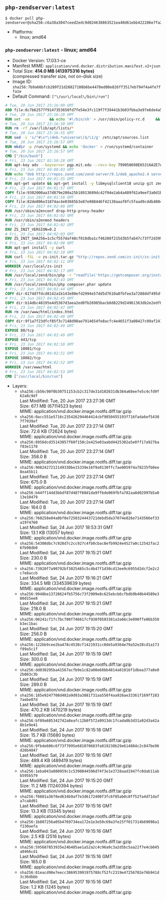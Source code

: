 ## `php-zendserver:latest`

```console
$ docker pull php-zendserver@sha256:c6a38a3047ceed2edc9d024638863521ea48d61ebb422286e7fa205e6c93aecc
```

-	Platforms:
	-	linux; amd64

### `php-zendserver:latest` - linux; amd64

-	Docker Version: 17.03.1-ce
-	Manifest MIME: `application/vnd.docker.distribution.manifest.v2+json`
-	Total Size: **414.0 MB (413975316 bytes)**  
	(compressed transfer size, not on-disk size)
-	Image ID: `sha256:7b9a66bfcb289f21d28827108b6be4470ed00e826ff3517eb794f4a4fe7ffa1e`
-	Default Command: `["\/usr\/local\/bin\/run"]`

```dockerfile
# Tue, 20 Jun 2017 23:16:09 GMT
ADD file:8c7b62577f9147353650fd7fe54e3fc119f7f39441b3b03fbba3e97e6de4a52a in / 
# Tue, 20 Jun 2017 23:16:28 GMT
RUN set -xe 		&& echo '#!/bin/sh' > /usr/sbin/policy-rc.d 	&& echo 'exit 101' >> /usr/sbin/policy-rc.d 	&& chmod +x /usr/sbin/policy-rc.d 		&& dpkg-divert --local --rename --add /sbin/initctl 	&& cp -a /usr/sbin/policy-rc.d /sbin/initctl 	&& sed -i 's/^exit.*/exit 0/' /sbin/initctl 		&& echo 'force-unsafe-io' > /etc/dpkg/dpkg.cfg.d/docker-apt-speedup 		&& echo 'DPkg::Post-Invoke { "rm -f /var/cache/apt/archives/*.deb /var/cache/apt/archives/partial/*.deb /var/cache/apt/*.bin || true"; };' > /etc/apt/apt.conf.d/docker-clean 	&& echo 'APT::Update::Post-Invoke { "rm -f /var/cache/apt/archives/*.deb /var/cache/apt/archives/partial/*.deb /var/cache/apt/*.bin || true"; };' >> /etc/apt/apt.conf.d/docker-clean 	&& echo 'Dir::Cache::pkgcache ""; Dir::Cache::srcpkgcache "";' >> /etc/apt/apt.conf.d/docker-clean 		&& echo 'Acquire::Languages "none";' > /etc/apt/apt.conf.d/docker-no-languages 		&& echo 'Acquire::GzipIndexes "true"; Acquire::CompressionTypes::Order:: "gz";' > /etc/apt/apt.conf.d/docker-gzip-indexes 		&& echo 'Apt::AutoRemove::SuggestsImportant "false";' > /etc/apt/apt.conf.d/docker-autoremove-suggests
# Tue, 20 Jun 2017 23:16:30 GMT
RUN rm -rf /var/lib/apt/lists/*
# Tue, 20 Jun 2017 23:16:55 GMT
RUN sed -i 's/^#\s*\(deb.*universe\)$/\1/g' /etc/apt/sources.list
# Tue, 20 Jun 2017 23:16:57 GMT
RUN mkdir -p /run/systemd && echo 'docker' > /run/systemd/container
# Tue, 20 Jun 2017 23:16:57 GMT
CMD ["/bin/bash"]
# Fri, 23 Jun 2017 02:50:28 GMT
RUN apt-key adv --keyserver pgp.mit.edu --recv-key 799058698E65316A2E7A4FF42EAE1437F7D2C623
# Fri, 23 Jun 2017 04:00:03 GMT
RUN echo "deb http://repos.zend.com/zend-server/9.1/deb_apache2.4 server non-free" >> /etc/apt/sources.list.d/zend-server.list
# Fri, 23 Jun 2017 04:01:55 GMT
RUN apt-get update && apt-get install -y libmysqlclient18 unzip git zend-server-php-7.1=9.1.0+b93 && /usr/local/zend/bin/zendctl.sh stop
# Fri, 23 Jun 2017 04:01:57 GMT
COPY file:9302000aa37d879e280a25b18913689dc42f94e2ab4a489f62a9eef3a0d1b76b in /etc/ 
# Fri, 23 Jun 2017 04:01:58 GMT
COPY file:82de006e31874ac4e03685b3e87e988446f42138aaaf0fc5faad9cddb48040ba in /etc/apache2/conf-available 
# Fri, 23 Jun 2017 04:02:00 GMT
RUN /usr/sbin/a2enconf drop-http-proxy-header
# Fri, 23 Jun 2017 04:02:02 GMT
RUN /usr/sbin/a2enmod headers
# Fri, 23 Jun 2017 04:02:02 GMT
ENV ZS_INIT_VERSION=0.2
# Fri, 23 Jun 2017 04:02:03 GMT
ENV ZS_INIT_SHA256=1c5cf557daf48cf018dba1cf46208f215d3b5fab47c73ff2d39988581ebd6932
# Fri, 23 Jun 2017 04:02:08 GMT
RUN apt-get install -y curl
# Fri, 23 Jun 2017 04:02:10 GMT
RUN curl -fSL -o zs-init.tar.gz "http://repos.zend.com/zs-init/zs-init-docker-${ZS_INIT_VERSION}.tar.gz"     && echo "${ZS_INIT_SHA256} *zs-init.tar.gz" | sha256sum -c -     && mkdir /usr/local/zs-init     && tar xzf zs-init.tar.gz --strip-components=1 -C /usr/local/zs-init     && rm zs-init.tar.gz
# Fri, 23 Jun 2017 04:02:11 GMT
WORKDIR /usr/local/zs-init
# Fri, 23 Jun 2017 04:02:17 GMT
RUN /usr/local/zend/bin/php -r "readfile('https://getcomposer.org/installer');" | /usr/local/zend/bin/php
# Fri, 23 Jun 2017 04:02:43 GMT
RUN /usr/local/zend/bin/php composer.phar update
# Fri, 23 Jun 2017 04:02:44 GMT
COPY dir:6174d7fdcd8142a1b143e80efd2994e57dd5d7610a8fbfee3a7288ddf495dfdf in /usr/local/bin 
# Fri, 23 Jun 2017 04:02:45 GMT
COPY dir:b14dbc48195e4d5367d3aea2ed0fb26985bacb8d8229d24961363db2e2edf8f0 in /usr/local/zend/var/plugins/ 
# Fri, 23 Jun 2017 04:02:47 GMT
RUN rm /var/www/html/index.html
# Fri, 23 Jun 2017 04:02:48 GMT
COPY dir:9f1a7f23dfcf85f3c7148d98ae7914654fe8acfc4e4651f3a08427c09af24198 in /var/www/html 
# Fri, 23 Jun 2017 04:02:49 GMT
EXPOSE 80/tcp
# Fri, 23 Jun 2017 04:02:49 GMT
EXPOSE 443/tcp
# Fri, 23 Jun 2017 04:02:50 GMT
EXPOSE 10081/tcp
# Fri, 23 Jun 2017 04:02:51 GMT
EXPOSE 10082/tcp
# Fri, 23 Jun 2017 04:02:52 GMT
WORKDIR /var/www/html
# Fri, 23 Jun 2017 04:02:53 GMT
CMD ["/usr/local/bin/run"]
```

-	Layers:
	-	`sha256:cb56c90f0b30751153cb2c317de31d102631db364a68eefe5c4cfd9f62a8c9df`  
		Last Modified: Tue, 20 Jun 2017 23:27:36 GMT  
		Size: 67.1 MB (67114523 bytes)  
		MIME: application/vnd.docker.image.rootfs.diff.tar.gzip
	-	`sha256:0acc551e5716c235426294464414cbf9850455193f716fada6ef54307f7939af`  
		Last Modified: Tue, 20 Jun 2017 23:27:14 GMT  
		Size: 72.6 KB (72624 bytes)  
		MIME: application/vnd.docker.image.rootfs.diff.tar.gzip
	-	`sha256:8956dcd35143057f60f158c2e425e03aabd4425302a5e0ff17a927baf83e1178`  
		Last Modified: Tue, 20 Jun 2017 23:27:14 GMT  
		Size: 358.0 B  
		MIME: application/vnd.docker.image.rootfs.diff.tar.gzip
	-	`sha256:9082427212149330be15339e16f9a9130ffc7ae005974a78235fb0ee8ea45b11`  
		Last Modified: Tue, 20 Jun 2017 23:27:14 GMT  
		Size: 675.0 B  
		MIME: application/vnd.docker.image.rootfs.diff.tar.gzip
	-	`sha256:b44ff14dd3bbdf87d487f60d1da9ffbde069fbfa782aa8d02997b5a013e10479`  
		Last Modified: Tue, 20 Jun 2017 23:27:14 GMT  
		Size: 164.0 B  
		MIME: application/vnd.docker.image.rootfs.diff.tar.gzip
	-	`sha256:760258e04a0bf0e7250324443721debd5da37074e826e7143566ef33a1974760`  
		Last Modified: Sat, 24 Jun 2017 18:53:31 GMT  
		Size: 13.1 KB (13057 bytes)  
		MIME: application/vnd.docker.image.rootfs.diff.tar.gzip
	-	`sha256:54308dbc7c928d7c2cc927c4fb0cbac8efb9924e4527a0c12542fac26fb98db0`  
		Last Modified: Sat, 24 Jun 2017 19:15:21 GMT  
		Size: 230.0 B  
		MIME: application/vnd.docker.image.rootfs.diff.tar.gzip
	-	`sha256:73920f7a90792bf3025465c5c4b47f1d30cd13ee9c6955d2dcf2e2c2c7e8accb`  
		Last Modified: Sat, 24 Jun 2017 19:16:21 GMT  
		Size: 334.5 MB (334539639 bytes)  
		MIME: application/vnd.docker.image.rootfs.diff.tar.gzip
	-	`sha256:9948be13728624fb5756c73f2909e8c625ebcb6cfbdb9b40b44589e380d15ee8`  
		Last Modified: Sat, 24 Jun 2017 19:15:21 GMT  
		Size: 218.0 B  
		MIME: application/vnd.docker.image.rootfs.diff.tar.gzip
	-	`sha256:00241cf1fc7bc780f746617cf938f0583381a3a66c3e090ffe06b350b3ec1bac`  
		Last Modified: Sat, 24 Jun 2017 19:15:20 GMT  
		Size: 256.0 B  
		MIME: application/vnd.docker.image.rootfs.diff.tar.gzip
	-	`sha256:122bb9cee2ba478c4538cf1421931cc0de5a9364e79a52e28cd1a173f89a5c1f`  
		Last Modified: Sat, 24 Jun 2017 19:15:19 GMT  
		Size: 300.0 B  
		MIME: application/vnd.docker.image.rootfs.diff.tar.gzip
	-	`sha256:dd030295ba41567acfb9e1c82a00e68bb4814a01016f1dbea377a8e02b083c3b`  
		Last Modified: Sat, 24 Jun 2017 19:15:19 GMT  
		Size: 289.0 B  
		MIME: application/vnd.docker.image.rootfs.diff.tar.gzip
	-	`sha256:185e9247708d482a9d93a3881f31aa550f4aa926ae33361f169ff2837aebe07d`  
		Last Modified: Sat, 24 Jun 2017 19:15:19 GMT  
		Size: 470.2 KB (470219 bytes)  
		MIME: application/vnd.docker.image.rootfs.diff.tar.gzip
	-	`sha256:bf09a685342742a8eafc12b0f572a9913dc1fcada0b3d31a92d3a42a8b1e9e41`  
		Last Modified: Sat, 24 Jun 2017 19:15:18 GMT  
		Size: 15.7 KB (15680 bytes)  
		MIME: application/vnd.docker.image.rootfs.diff.tar.gzip
	-	`sha256:9fbde606c6f73f7095e681070683fa019238b29e614884c2c847be96d26b4847`  
		Last Modified: Sat, 24 Jun 2017 19:15:16 GMT  
		Size: 489.4 KB (489419 bytes)  
		MIME: application/vnd.docker.image.rootfs.diff.tar.gzip
	-	`sha256:1eba043a080959c1c5390844596d74f3e1e3728aad1947fc0dab11abb595b579`  
		Last Modified: Sat, 24 Jun 2017 19:15:20 GMT  
		Size: 11.2 MB (11240394 bytes)  
		MIME: application/vnd.docker.image.rootfs.diff.tar.gzip
	-	`sha256:f0801a36f8ed634b9af7e3d6172400f3fc6f05ab0c0ff52fa4d71dafa7ca8d01`  
		Last Modified: Sat, 24 Jun 2017 19:15:16 GMT  
		Size: 13.3 KB (13345 bytes)  
		MIME: application/vnd.docker.image.rootfs.diff.tar.gzip
	-	`sha256:1b807256a05b4769734ea172e1e3e50c69a3fe25ff017314b69098a1f230aefa`  
		Last Modified: Sat, 24 Jun 2017 19:15:16 GMT  
		Size: 2.5 KB (2516 bytes)  
		MIME: application/vnd.docker.image.rootfs.diff.tar.gzip
	-	`sha256:595687853935e24b405ae1a52a2c4c96a9c3a2d5bc5aa22f7e4cb045a8466cd1`  
		Last Modified: Sat, 24 Jun 2017 19:15:16 GMT  
		Size: 165.0 B  
		MIME: application/vnd.docker.image.rootfs.diff.tar.gzip
	-	`sha256:81eacd98e7eecc386953991975788cf52fc2319e47256702e76b941d3c36dbbb`  
		Last Modified: Sat, 24 Jun 2017 19:15:16 GMT  
		Size: 1.2 KB (1245 bytes)  
		MIME: application/vnd.docker.image.rootfs.diff.tar.gzip

